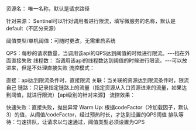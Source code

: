 资源名： 唯一名称，默认是请求路径

针对来源： Sentinel可以针对调用者进行限流，填写微服务的名称，默认是default（不区分来源）

阈值类型/单机阈值：可随时更改，无需重启系统

QPS：每秒的请求数量，当调用该api的QPS达到阈值的时候进行限流。---挡在外面直接失败
线程数： 当调用该api的线程数达到阈值的时候进行限流。---可以放进来，但是不处理直接失败
流控模式：

直接：api达到限流条件时，直接限流
关联：当关联的资源达到限流条件时，限流自己
链路：只记录指定链路上的流量（指定资源从入口资源进来的流量，如果达到阈值，就进行限流）【api级别的针对来源】
流控效果：

快速失败：直接失败，抛出异常
Warm Up: 根据codeFactor（冷加载因子，默认3）的值，从阈值/codeFactor，经过预热时长，才达到设置的QPS阈值
排队等待：匀速排队，让请求以匀速通过，阈值类型必须设置为QPS

